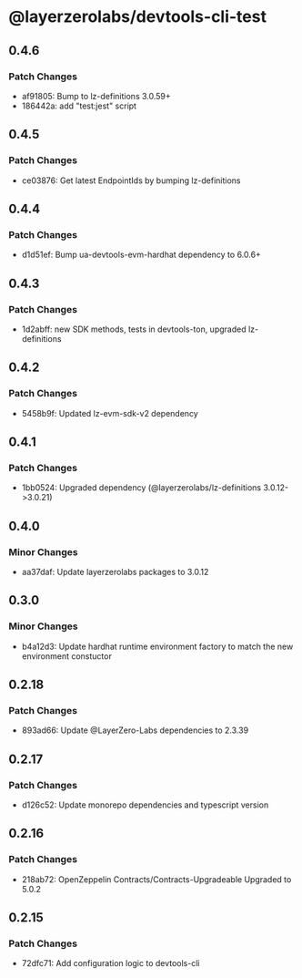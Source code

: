# @layerzerolabs/devtools-cli-test

## 0.4.6

### Patch Changes

- af91805: Bump to lz-definitions 3.0.59+
- 186442a: add "test:jest" script

## 0.4.5

### Patch Changes

- ce03876: Get latest EndpointIds by bumping lz-definitions

## 0.4.4

### Patch Changes

- d1d51ef: Bump ua-devtools-evm-hardhat dependency to 6.0.6+

## 0.4.3

### Patch Changes

- 1d2abff: new SDK methods, tests in devtools-ton, upgraded lz-definitions

## 0.4.2

### Patch Changes

- 5458b9f: Updated lz-evm-sdk-v2 dependency

## 0.4.1

### Patch Changes

- 1bb0524: Upgraded dependency (@layerzerolabs/lz-definitions 3.0.12->3.0.21)

## 0.4.0

### Minor Changes

- aa37daf: Update layerzerolabs packages to 3.0.12

## 0.3.0

### Minor Changes

- b4a12d3: Update hardhat runtime environment factory to match the new environment constuctor

## 0.2.18

### Patch Changes

- 893ad66: Update @LayerZero-Labs dependencies to 2.3.39

## 0.2.17

### Patch Changes

- d126c52: Update monorepo dependencies and typescript version

## 0.2.16

### Patch Changes

- 218ab72: OpenZeppelin Contracts/Contracts-Upgradeable Upgraded to 5.0.2

## 0.2.15

### Patch Changes

- 72dfc71: Add configuration logic to devtools-cli
